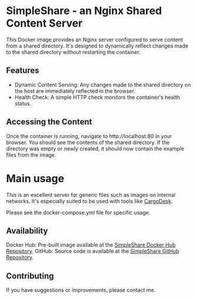 # SimpleShare - an Nginx Shared Content Server
This Docker image provides an Nginx server configured to serve content from a shared directory. It's designed to dynamically reflect changes made to the shared directory without restarting the container. 

## Features
* Dynamic Content Serving: Any changes made to the shared directory on the host are immediately reflected in the browser.
* Health Check: A simple HTTP check monitors the container's health status.

## Accessing the Content
Once the container is running, navigate to http://localhost:80 in your browser. You should see the contents of the shared directory. If the directory was empty or newly created, it should now contain the example files from the image.

# Main usage
This is an excellent server for generic files such as images on internal networks. It's especially suited to be used with tools like [CargoDesk](https://github.com/f-steff/CargoDesk).

Please see the docker-compose.yml file for specific usage.

## Availability
Docker Hub: Pre-built image available at the [SimpleShare Docker Hub Repository](https://hub.docker.com/r/fsteff/SimpleShare). 
GitHub: Source code is available at the [SimpleShare GitHub Repository](https://github.com/f-steff/SimpleShare).


## Contributing
If you have suggestions or improvements, please contact me.

